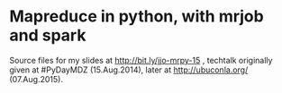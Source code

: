 Mapreduce in python, with mrjob and spark
=========================================

Source files for my slides at http://bit.ly/jjo-mrpy-15 ,
techtalk originally given at #PyDayMDZ (15.Aug.2014),
later at http://ubuconla.org/ (07.Aug.2015).

